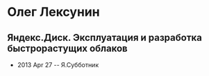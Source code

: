 # Олег Лексунин

## Яндекс.Диск. Эксплуатация и разработка быстрорастущих облаков
- 2013 Apr 27 -- Я.Субботник    
